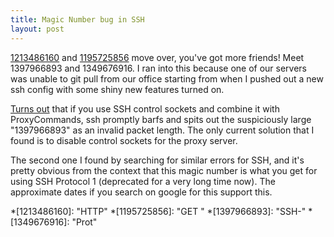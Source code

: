 ```yaml
---
title: Magic Number bug in SSH
layout: post
---
```

[1213486160][0] and [1195725856][1] move over, you've got more friends! Meet 1397966893 and 1349676916. I ran into this because one of our servers was unable to git pull from our office starting from when I pushed out a new ssh config with some shiny new features turned on.

[Turns out][2] that if you use SSH control sockets and combine it with ProxyCommands, ssh promptly barfs and spits out the suspiciously large "1397966893" as an invalid packet length. The only current solution that I found is to disable control sockets for the proxy server.

The second one I found by searching for similar errors for SSH, and it's pretty obvious from the context that this magic number is what you get for using SSH Protocol 1 (deprecated for a very long time now). The approximate dates if you search on google for this support this.

[0]: https://rachelbythebay.com/w/2016/02/21/malloc/
[1]: https://rachelbythebay.com/w/2016/10/07/magic/
[2]: http://serverfault.com/questions/447055/ssh-multi-hop-connections-with-netcat-mode-proxy

*[1213486160]: "HTTP"
*[1195725856]: "GET "
*[1397966893]: "SSH-"
*[1349676916]: "Prot"
